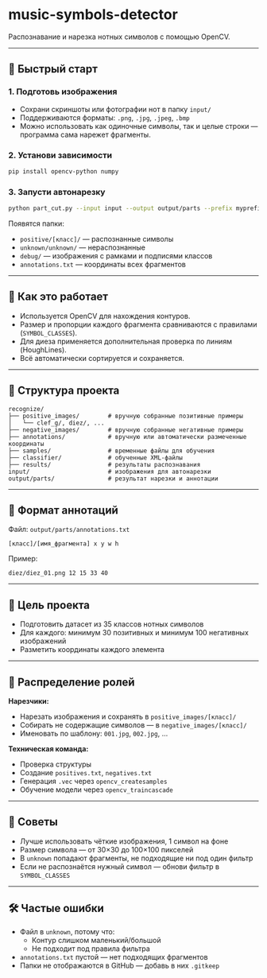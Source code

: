 # music-symbols-detector

Распознавание и нарезка нотных символов с помощью OpenCV.

---

## 🚀 Быстрый старт

### 1. Подготовь изображения
- Сохрани скриншоты или фотографии нот в папку `input/`
- Поддерживаются форматы: `.png`, `.jpg`, `.jpeg`, `.bmp`
- Можно использовать как одиночные символы, так и целые строки — программа сама нарежет фрагменты.

### 2. Установи зависимости
```sh
pip install opencv-python numpy
```

### 3. Запусти автонарезку
```sh
python part_cut.py --input input --output output/parts --prefix myprefix_
```

Появятся папки:
- `positive/[класс]/` — распознанные символы
- `unknown/unknown/` — нераспознанные
- `debug/` — изображения с рамками и подписями классов
- `annotations.txt` — координаты всех фрагментов

---

## 🧠 Как это работает
- Используется OpenCV для нахождения контуров.
- Размер и пропорции каждого фрагмента сравниваются с правилами (`SYMBOL_CLASSES`).
- Для диеза применяется дополнительная проверка по линиям (HoughLines).
- Всё автоматически сортируется и сохраняется.

---

## 📁 Структура проекта
```
recognize/
├── positive_images/        # вручную собранные позитивные примеры
│   └── clef_g/, diez/, ...
├── negative_images/        # вручную собранные негативные примеры
├── annotations/            # вручную или автоматически размеченные координаты
├── samples/                # временные файлы для обучения
├── classifier/             # обученные XML-файлы
├── results/                # результаты распознавания
input/                      # изображения для автонарезки
output/parts/               # результат нарезки и аннотации
```

---

## 🧷 Формат аннотаций
Файл: `output/parts/annotations.txt`
```
[класс]/[имя_фрагмента] x y w h
```
Пример:
```
diez/diez_01.png 12 15 33 40
```

---

## 🧩 Цель проекта
- Подготовить датасет из 35 классов нотных символов
- Для каждого: минимум 30 позитивных и минимум 100 негативных изображений
- Разметить координаты каждого элемента

---

## 👥 Распределение ролей
**Нарезчики:**
- Нарезать изображения и сохранять в `positive_images/[класс]/`
- Собирать не содержащие символов — в `negative_images/[класс]/`
- Именовать по шаблону: `001.jpg`, `002.jpg`, ...

**Техническая команда:**
- Проверка структуры
- Создание `positives.txt`, `negatives.txt`
- Генерация `.vec` через `opencv_createsamples`
- Обучение модели через `opencv_traincascade`

---

## 🧠 Советы
- Лучше использовать чёткие изображения, 1 символ на фоне
- Размер символа — от 30×30 до 100×100 пикселей
- В `unknown` попадают фрагменты, не подходящие ни под один фильтр
- Если не распознаётся нужный символ — обнови фильтр в `SYMBOL_CLASSES`

---

## 🛠 Частые ошибки
- Файл в `unknown`, потому что:
  - Контур слишком маленький/большой
  - Не подходит под правила фильтра
- `annotations.txt` пустой — нет подходящих фрагментов
- Папки не отображаются в GitHub — добавь в них `.gitkeep`


